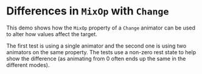 # Differences in `MixOp` with `Change`

This demo shows how the `MixOp` property of a `Change` animator can be used to alter how values affect the target.

The first test is using a single animator and the second one is using two animators on the same property. The tests use a non-zero rest state to help show the difference (as animating from 0 often ends up the same in the different modes).
